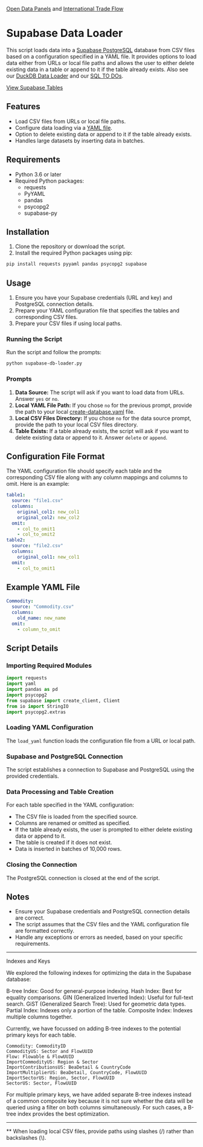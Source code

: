[Open Data Panels](../../) and [International Trade Flow](/useeio.js/footprint/)

# Supabase Data Loader

This script loads data into a [Supabase PostgreSQL](https://supabase.com) database from CSV files based on a configuration specified in a YAML file. It provides options to load data either from URLs or local file paths and allows the user to either delete existing data in a table or append to it if the table already exists. Also see our [DuckDB Data Loader](../duckdb/) and our [SQL TO DOs](../../../impacts).

<a href="SupabaseWebpage.html" class="btn btn-success">View Supabase Tables</a>

## Features

- Load CSV files from URLs or local file paths.
- Configure data loading via a [YAML file](https://github.com/ModelEarth/OpenFootprint/blob/main/impacts/exiobase/US-source/create-database.yaml).
- Option to delete existing data or append to it if the table already exists.
- Handles large datasets by inserting data in batches.

## Requirements

- Python 3.6 or later
- Required Python packages:
  - requests
  - PyYAML
  - pandas
  - psycopg2
  - supabase-py

## Installation

1. Clone the repository or download the script.
2. Install the required Python packages using pip:

```sh
pip install requests pyyaml pandas psycopg2 supabase
```

## Usage

1. Ensure you have your Supabase credentials (URL and key) and PostgreSQL connection details.
2. Prepare your YAML configuration file that specifies the tables and corresponding CSV files.
3. Prepare your CSV files if using local paths.

### Running the Script

Run the script and follow the prompts:

```sh
python supabase-db-loader.py
```

### Prompts

1. **Data Source:** The script will ask if you want to load data from URLs. Answer `yes` or `no`.
2. **Local YAML File Path:** If you chose `no` for the previous prompt, provide the path to your local [create-database.yaml](https://github.com/ModelEarth/OpenFootprint/blob/main/impacts/exiobase/US-source/create-database.yaml) file.
3. **Local CSV Files Directory:** If you chose `no` for the data source prompt, provide the path to your local CSV files directory.
4. **Table Exists:** If a table already exists, the script will ask if you want to delete existing data or append to it. Answer `delete` or `append`.

## Configuration File Format

The YAML configuration file should specify each table and the corresponding CSV file along with any column mappings and columns to omit. Here is an example:

```yaml
table1:
  source: "file1.csv"
  columns:
    original_col1: new_col1
    original_col2: new_col2
  omit:
    - col_to_omit1
    - col_to_omit2
table2:
  source: "file2.csv"
  columns:
    original_col1: new_col1
  omit:
    - col_to_omit1
```

## Example YAML File

```yaml
Commodity:
  source: "Commodity.csv"
  columns:
    old_name: new_name
  omit:
    - column_to_omit
```

## Script Details

### Importing Required Modules

```python
import requests
import yaml
import pandas as pd
import psycopg2
from supabase import create_client, Client
from io import StringIO
import psycopg2.extras
```

### Loading YAML Configuration

The `load_yaml` function loads the configuration file from a URL or local path.

### Supabase and PostgreSQL Connection

The script establishes a connection to Supabase and PostgreSQL using the provided credentials.

### Data Processing and Table Creation

For each table specified in the YAML configuration:
- The CSV file is loaded from the specified source.
- Columns are renamed or omitted as specified.
- If the table already exists, the user is prompted to either delete existing data or append to it.
- The table is created if it does not exist.
- Data is inserted in batches of 10,000 rows.

### Closing the Connection

The PostgreSQL connection is closed at the end of the script.

## Notes

- Ensure your Supabase credentials and PostgreSQL connection details are correct.
- The script assumes that the CSV files and the YAML configuration file are formatted correctly.
- Handle any exceptions or errors as needed, based on your specific requirements.


----------------------------------------------------------------

Indexes and Keys

We explored the following indexes for optimizing the data in the Supabase database:

B-tree Index: Good for general-purpose indexing.
Hash Index: Best for equality comparisons.
GIN (Generalized Inverted Index): Useful for full-text search.
GiST (Generalized Search Tree): Used for geometric data types.
Partial Index: Indexes only a portion of the table.
Composite Index: Indexes multiple columns together.

Currently, we have focussed on adding B-tree indexes to the potential primary keys for each table.

    Commodity: CommodityID
    CommodityUS: Sector and FlowUUID
    Flow: Flowable & FlowUUID
    ImportCommodityUS: Region & Sector
    ImportContributionsUS: BeaDetail & CountryCode
    ImportMultiplierUS: BeaDetail, CountryCode, FlowUUID
    ImportSectorUS: Region, Sector, FlowUUID
    SectorUS: Sector, FlowUUID

For multiple primary keys, we have added separate B-tree indexes instead of a common composite key because it is not sure whether the data will be queried using a filter on both columns simultaneously. For such cases, a B-tree index provides the best optimization.

---

** When loading local CSV files, provide paths using slashes (/) rather than backslashes (\\).